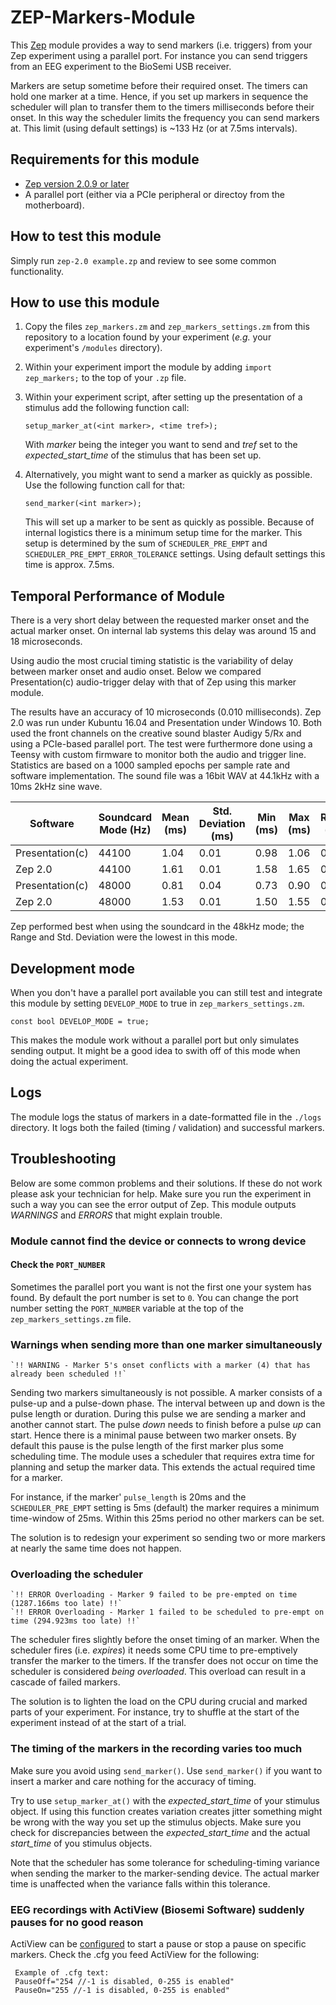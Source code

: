 # ZEP-Markers-Module

This [Zep](https://www.beexy.nl/zep/wiki/doku.php) module provides a way to send markers (i.e. triggers) from your Zep experiment using a parallel port. For instance you can send triggers from an EEG experiment to the BioSemi USB receiver.

Markers are setup sometime before their required onset. The timers can hold one marker at a time. Hence, if you set up markers in sequence the scheduler will plan to transfer them to the timers milliseconds before their onset. In this way the scheduler limits the frequency you can send markers at. This limit (using default settings) is ~133 Hz (or at 7.5ms intervals).

## Requirements for this module
*   [Zep version 2.0.9 or later](https://beexy.nl/zep2/wiki/doku.php?id=get_zep)
*   A parallel port (either via a PCIe peripheral or directoy from the motherboard).

## How to test this module
Simply run `zep-2.0 example.zp` and review to see some common functionality.

## How to use this module
1.  Copy the files `zep_markers.zm` and `zep_markers_settings.zm` from this repository to a location found by your experiment (_e.g._ your experiment's `/modules` directory).
2.  Within your experiment import the module by adding `import zep_markers;` to
the top of your `.zp` file.
3.  Within your experiment script, after setting up the presentation of a
stimulus add the following function call:

    `setup_marker_at(<int marker>, <time tref>);`

    With _marker_ being the integer you want to send and _tref_ set to the _expected_start_time_ of the stimulus that has been set up.
4.  Alternatively, you might want to send a marker as quickly as possible. Use the following function call for that:

    `send_marker(<int marker>);`

    This will set up a marker to be sent as quickly as possible. Because of internal logistics there is a minimum setup time for the marker. This setup is determined by the sum of `SCHEDULER_PRE_EMPT` and `SCHEDULER_PRE_EMPT_ERROR_TOLERANCE` settings. Using default settings this time is approx. 7.5ms.

## Temporal Performance of Module
There is a very short delay between the requested marker onset and the actual marker onset. On internal lab systems this delay was around 15 and 18 microseconds.

Using audio the most crucial timing statistic is the variability of delay between marker onset and audio onset. Below we compared Presentation(c) audio-trigger delay with that of Zep using this marker module.

The results have an accuracy of 10 microseconds (0.010 milliseconds). Zep 2.0 was run under Kubuntu 16.04 and Presentation under Windows 10. Both used the front channels on the creative sound blaster Audigy 5/Rx and using a PCIe-based parallel port. The test were furthermore done using a Teensy with custom firmware to monitor both the audio and trigger line. Statistics are based on a 1000 sampled epochs per sample rate and software implementation. The sound file was a 16bit WAV at 44.1kHz with a 10ms 2kHz sine wave. 


| Software     | Soundcard Mode (Hz) | Mean (ms) | Std. Deviation (ms) | Min (ms) | Max (ms) | Range (ms) |
|--------------|-----------------|-----------|---------------------|----------|----------|------------|
| Presentation(c) | 44100           | 1.04      | 0.01                | 0.98     | 1.06     | 0.08       |
| Zep 2.0          | 44100           | 1.61      | 0.01                | 1.58     | 1.65     | 0.07       |
| Presentation(c) | 48000           | 0.81      | 0.04                | 0.73     | 0.90     | 0.17       |
| Zep 2.0          | 48000           | 1.53      | 0.01                | 1.50     | 1.55     | 0.05       |

Zep performed best when using the soundcard in the 48kHz mode; the Range and Std. Deviation were the lowest in this mode.

## Development mode
When you don't have a parallel port available you can still test and integrate this module by setting `DEVELOP_MODE` to true in `zep_markers_settings.zm`.

`const bool DEVELOP_MODE = true;`

This makes the module work without a parallel port but only simulates sending output. It might be a good idea to swith off of this mode when doing the actual experiment.

## Logs
The module logs the status of markers in a date-formatted file in the `./logs` directory. It logs both the failed (timing / validation) and successful markers.

## Troubleshooting
Below are some common problems and their solutions. If these do not work please ask your technician for help. Make sure you run the experiment in such a way you can see the error output of Zep. This module outputs _WARNINGS_ and _ERRORS_ that might explain trouble.

### Module cannot find the device or connects to wrong device

#### Check the `PORT_NUMBER`
Sometimes the parallel port you want is not the first one your system has found.
By default the port number is set to `0`. You can change the port number setting the `PORT_NUMBER` variable at the top of the `zep_markers_settings.zm` file.


### Warnings when sending more than one marker simultaneously
    `!! WARNING - Marker 5's onset conflicts with a marker (4) that has already been scheduled !!`
Sending two markers simultaneously is not possible. A marker consists of a pulse-up and a pulse-down phase. The interval between up and down is the pulse length or duration. During this pulse we are sending a marker and another cannot start. The pulse _down_ needs to finish before a pulse _up_ can start. Hence there is a minimal pause between two marker onsets. By default this pause is the pulse length of the first marker plus some scheduling time. The module uses a scheduler that requires extra time for planning and setup the marker data. This extends the actual required time for a marker.

For instance, if the marker' `pulse_length` is 20ms and the `SCHEDULER_PRE_EMPT` setting is 5ms (default) the marker requires a minimum time-window of 25ms. Within this 25ms period no other markers can be set.

The solution is to redesign your experiment so sending two or more markers at nearly the same time does not happen.

### Overloading the scheduler
    `!! ERROR Overloading - Marker 9 failed to be pre-empted on time (1287.166ms too late) !!`
    `!! ERROR Overloading - Marker 1 failed to be scheduled to pre-empt on time (294.923ms too late) !!`

The scheduler fires slightly before the onset timing of an marker. When the scheduler fires (i.e. _expires_) it needs some CPU time to pre-emptively transfer the marker to the timers. If the transfer does not occur on time the scheduler is considered _being overloaded_. This overload can result in a cascade of failed markers.

The solution is to lighten the load on the CPU during crucial and marked parts of your experiment. For instance, try to shuffle at the start of the experiment instead of at the start of a trial.

### The timing of the markers in the recording varies too much
Make sure you avoid using `send_marker()`. Use `send_marker()` if you want to insert a marker and care nothing for the accuracy of timing.

Try to use `setup_marker_at()` with the _expected_start_time_ of your stimulus object.
If using this function creates variation creates jitter something might be wrong with the way you set up the stimulus objects. Make sure you check for discrepancies between the _expected_start_time_ and the actual _start_time_ of you stimulus objects.

Note that the scheduler has some tolerance for scheduling-timing variance when sending the marker to the marker-sending device. The actual marker time is unaffected when the variance falls within this tolerance.

### EEG recordings with ActiView (Biosemi Software) suddenly pauses for no good reason
ActiView can be [configured](https://www.biosemi.com/faq/trigger_signals.htm) to start a pause or stop a pause on specific markers.
Check the .cfg you feed ActiView for the following:

     Example of .cfg text:
     PauseOff="254 //-1 is disabled, 0-255 is enabled"
     PauseOn="255 //-1 is disabled, 0-255 is enabled"
